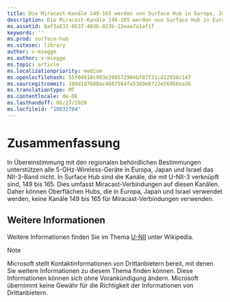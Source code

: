 ```yaml
---
title: Die Miracast-Kanäle 149-165 werden von Surface Hub in Europa, Japan und Israel nicht unterstützt
description: Die Miracast-Kanäle 149-165 werden von Surface Hub in Europa, Japan und Israel nicht unterstützt
ms.assetid: 8af3a832-0537-403b-823b-12eaa7a1af1f
keywords: ''
ms.prod: surface-hub
ms.sitesec: library
author: v-miegge
ms.author: v-miegge
ms.topic: article
ms.localizationpriority: medium
ms.openlocfilehash: 55f04918c983e208572904bf87f31c412938c147
ms.sourcegitcommit: 109d1d7608ac4667564fa5369e8722e569b8ea36
ms.translationtype: MT
ms.contentlocale: de-DE
ms.lasthandoff: 06/27/2020
ms.locfileid: "10832704"
---
```

# Zusammenfassung

In Übereinstimmung mit den regionalen behördlichen Bestimmungen unterstützen alle 5-GHz-Wireless-Geräte in Europa, Japan und Israel das NII-3-Band nicht. In Surface Hub sind die Kanäle, die mit U-NII-3 verknüpft sind, 149 bis 165. Dies umfasst Miracast-Verbindungen auf diesen Kanälen. Daher können Oberflächen Hubs, die in Europa, Japan und Israel verwendet werden, keine Kanäle 149 bis 165 für Miracast-Verbindungen verwenden.

##  <a name="additional-information"></a>Weitere Informationen

Weitere Informationen finden Sie im Thema [U-NII](https://en.wikipedia.org/wiki/U-NII) unter Wikipedia.

> [!NOTE]
> Microsoft stellt Kontaktinformationen von Drittanbietern bereit, mit denen Sie weitere Informationen zu diesem Thema finden können. Diese Informationen können sich ohne Vorankündigung ändern. Microsoft übernimmt keine Gewähr für die Richtigkeit der Informationen von Drittanbietern. 